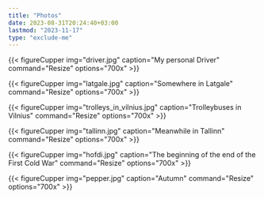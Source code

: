 ```yaml
---
title: "Photos"
date: 2023-08-31T20:24:40+03:00
lastmod: "2023-11-17"
type: "exclude-me"
---
```

{{< figureCupper
img="driver.jpg"
caption="My personal Driver"
command="Resize"
options="700x" >}}

{{< figureCupper
img="latgale.jpg"
caption="Somewhere in Latgale"
command="Resize"
options="700x" >}}

{{< figureCupper
img="trolleys_in_vilnius.jpg"
caption="Trolleybuses in Vilnius"
command="Resize"
options="700x" >}}

{{< figureCupper
img="tallinn.jpg"
caption="Meanwhile in Tallinn"
command="Resize"
options="700x" >}}

{{< figureCupper
img="hofdi.jpg"
caption="The beginning of the end of the First Cold War"
command="Resize"
options="700x" >}}

{{< figureCupper
img="pepper.jpg"
caption="Autumn"
command="Resize"
options="700x" >}}



